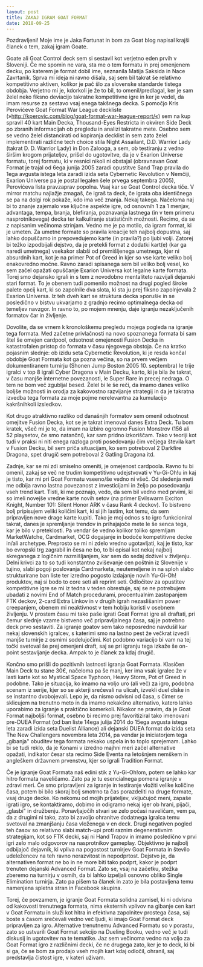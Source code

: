 ```yaml
---
layout: post
title: ZAKAJ IGRAM GOAT FORMAT
date: 2018-09-25
---
```

Pozdravljeni! Moje ime je Jaka Fortunat in bom za Goat blog napisal krajši članek o tem, zakaj igram Goate.

Goate ali Goat Control deck sem si sestavil kot verjetno eden prvih v Sloveniji. Če me spomin ne vara, sta me o tem formatu in prej omenjenem decku, po katerem je format dobil ime, seznanila Matija Saksida in Nace Zavrtanik. Sprva mi ideja ni ravno dišala, saj sem bil takrat še relativno kompetitivno aktiven, kolikor je pač šlo za slovenske standarde tistega obdobja. Verjetno mi je, kdorkoli je že to bil, to omenil/predlagal, ker je sam želel neko fiksno deviacijo takratne kompetitivne igre in ker je vedel, da imam resurse za sestavo vsaj enega takšnega decka. S pomočjo Kris Perovićeve Goat Format War League deckliste (»http://kperovic.com/blog/goat-format-war-league-report/«) sem na kup spravil 40 kart Main Decka, Thousand-Eyes Restricta in okviren Side Deck po zbranih informacijah ob pregledu in analizi takratne mete. Osebno sem se vedno želel distancirati od kopiranja decklist in sem zato želel implementirati različne tech choice stila Night Assailant, D.D. Warrior Lady (takrat D. D. Warrior Lady) in Don Zalooga, a sem, ob testiranju z vedno širšim krogom prijateljev, prišel do ugotovitve, da je v Exarion Universe formatu, torej formatu, ki v resnici nikoli ni obstajal (obravnavan Goat Format je trajal od 6ega junija 2005 zaradi opustitve Sand Trap pravila do 1ega avgusta istega leta zaradi izida seta Cybernetic Revolution v Nemčiji, Exarion Universe pa je postal legalen šele prvega septembra 2005), Perovićeva lista pravzaprav popolna. Vsaj kar se Goat Control decka tiče. V mirror matchu najlažje zmagaš, če igraš ta deck, če igrata oba identičnega se pa na dolgi rok pokaže, kdo ima več znanja. Nekaj takega. Načeloma naj bi to znanje zajemalo vse ključne aspekte igre, od osnovnih 1 za 1 menjav, advantaga, tempa, branja, blefiranja, poznavanja lastnega (in v tem primeru nasprotnikovega) decka ter kalkuliranje statističnih možnosti. Recimo, da se z napisanim večinoma strinjam. Vedno me je pa motilo, da igram format, ki je umeten. Za umetne formate so pravila kreacije teh najbolj dopustna, saj lahko dopuščamo in prepovedujemo karte (in pravila?) po ljubi volji. Zatorej bi težko izpodbijali dejstvo, da je pretekli format z dodatki kart(e) (kar ga naredi umetnega) vsekakor slabši od premišljenega umetnega, kjer ni absurdnih kart, kot je na primer Pot of Greed in kjer so vse karte veliko bolj enakovredno močne. Ravno zaradi spisanega sem bil veliko bolj vesel, ko sem začel opažati opuščanje Exarion Universa kot legalne karte formata. Torej smo dejansko igrali in s tem z novodobno mentaliteto razvijali dejanski stari format. To je obenem tudi pomenilo možnost na drugi pogled široke palete opcij kart, ki so zapolnile dva slota, ki sta ju prej fiksno zapolnjevala 2 Exarion Universa. Iz teh dveh kart se struktura decka »poruši« in se posledično v bistvu ukvarjamo z gradnjo recimo optimalnega decka od temeljev navzgor. In ravno to, po mojem mnenju, daje igranju nezaključenih formatov čar in življenje.

Dovolite, da se vrnem k kronološkemu pregledu mojega pogleda na igranje tega formata. Med začetne privlačnosti na novo spoznanega formata bi sam štel še omejen cardpool, odsotnost omejenosti Fusion Decka in katastrofalen pristop do formata v času njegovega obstoja. Če na kratko pojasnim slednje: ob izidu seta Cybernetic Revolution, ki je resda končal obdobje Goat Formata kot ga pozna večina, so na prvem večjem dokumentiranem turnirju (Shonen Jump Boston 2005 10. septembra) le trije igralci v top 8 igrali Cyber Dragona v Main Decku, karto, ki je bila že takrat, v času manjše internetne povezanosti, le Super Rare in precej nedraga. O tem ne bom več zgubljal besed. Želel bi le še reči, da imamo danes veliko boljše možnosti in orodja za kakovostno razvijanje strategij in da je takratna izvedba tega formata za moje pojme nerelevantna za kumulacijo kakršnihkoli izsledkov.

Kot drugo atraktivno razliko od današnjih formatov sem omenil odsotnost omejitve Fusion Decka, kot se je takrat imenoval danes Extra Deck. Tu bom kratek, všeč mi je to, da imam na izbiro ogromno Fusion Monstrov (156 ali 52 playsetov, če smo natančni), kar sam pridno izkoriščam. Tako v teoriji kot tudi v praksi ni niti enega razloga proti posedovanju čim večjega števila kart v Fusion Decku, bil sem priča situacijam, ko sem potreboval 2 Darkfire Dragona, spet drugič sem potreboval 2 Gatling Dragona itd.

Zadnje, kar se mi zdi smiselno omeniti, je omejenost cardpoola. Ravno tu bi omenil, zakaj se več ne trudim kompetitivno udejstvovati v Yu-Gi-Oh!u in kaj je tisto, kar mi pri Goat Formatu vseeno/še vedno ni všeč. Od sledenja meti me odbija ravno lastna povezanost z investicijami in željo po posedovanju vseh trend kart. Tisti, ki me poznajo, vedo, da sem bil vedno med prvimi, ki so imeli novejše vredne karte novih setov (na primer Evilswarm Exciton Knight, Number 101: Silent Honor ARK v času Rank 4 deckov). To bistveno bolj pripisujem veliki količini kart, ki si jih lastim, kot temu, da sem pripravljen nove drage karte kupiti. Tako je moj odnos s to igro funkcioniral takrat, danes je spremljanje trendov in prihajajoče mete le še senca tega, kar je bilo v preteklosti. Pa vendar še vedno kolikor toliko spremljam MarketWatche, Cardmarket, OCG dogajanje in bodoče kompetitivne decke in/ali archetype. Preprosto se mi ni zdelo vredno ugotavljati, kaj je tisto, kar bo evropski trg zagrabil in česa ne bo, to bi opisal kot nekaj najbolj skreganega z logičnim razmišljanjem, kar sem do sedaj doživel v življenju. Delni krivci za to so tudi konstantno zviševanje cen poštnin iz Slovenije v tujino, slabi pogoji poslovanja Cardmarketa, neutemeljene in na sploh slabo strukturirane ban liste ter izredno pogosto izdajanje novih Yu-Gi-Oh! produktov, naj si bodo to core seti ali reprint seti. Odločitev za opustitev kompetitivne igre se mi iz tedna v teden obrestuje, saj se ne potrebujem ubadati z novimi End of Match procedurami, procentualnim zastopanjem FTK deckov, 2-card Extra Linkov in v drugih igrah nezaslišanim power creepanjem, obenem mi neaktivnost v tem hobiju koristi v osebnem življenju. V prostem času mi tako paše igrati Goat Format igre ali draftati, pri čemur slednje vzame bistveno več pripravljalnega časa, saj je potrebno deck prvo sestaviti. Za igranje goatov sem tako neposredno navdušil kar nekaj slovenskih igralcev, s katerimi smo na lastno pest že večkrat izvedli manjše turnirje z osmimi sodelujočimi. Kot podobno variacijo bi vam na tej točki svetoval še prej omenjeni draft, saj se pri igranju tega izkaže še on-point sestavljanje decka. Ampak to je članek za kdaj drugič.

Končno smo prišli do pozitivnih lastnosti igranja Goat Formata. Klasičen Main Deck tu stane 30€, načeloma pa še manj, ker ima vsak igralec že v lasti karte kot so Mystical Space Typhoon, Heavy Storm, Pot of Greed in podobne. Tako je situacija, ko imamo na voljo uro (ali več) za igro, podobna scenam iz serije, kjer so se akterji srečevali na ulicah, izvekli duel diske in se instantno dvobojevali. Lepo je, da nismo odvisni od časa, s čimer se sklicujem na trenutno meto in da imamo nekakšno alternativo, katero lahko uporabimo za igranje s praktično komerkoli. Nikakor ne pravim, da je Goat Format najboljši format, osebno bi recimo prej favoritiziral tako imenovani pre-DUEA Format (od ban liste 14ega julija 2014 do 15ega avgusta istega leta zaradi izida seta Duelist Alliance) ali dejanski DUEA format do izida seta The New Challengers novembra leta 2014, pa vendar je iniciatorjem tega „gibanja&quot; obuditev tega formata nekako uspela in to toplo sprejemam. Lahko bi se tudi reklo, da je Konami v izredno majhni meri začel alternative opažati, indikator česar sta recimo Side Eventa na letošnjem nemškem in angleškem državnem prvenstvu, kjer so igrali Tradition Format.

Če je igranje Goat Formata naš edini stik z Yu-Gi-Oh!om, potem se lahko kar hitro formata naveličamo. Zato pa je tu esencialnega pomena igranje v zdravi meri. Če smo pripravljeni za igranje in testiranje vložiti velike količine časa, potem bi bilo skoraj bolj smotrno ta čas porazdeliti na druge formate, vsaj druge decke. Ko nekomu od mojih prijateljev, vključujoč meni, zapaše igrati igro, se kontaktiramo, dobimo in odigramo nekaj iger ob hrani, pijači, „glasbi&quot; in družbenju. Ponavljajočih stvari se zelo počasi naveličam, vem pa, da z drugimi ni tako, zato bi zavoljo ohranitve dodatnega igralca temu svetoval na zmanjšanju časa vloženega v en deck. Drugi negativen pogled teh časov so relativno slabi match-upi proti raznim degenerativnim strategijam, kot so FTK decki, saj ni Hand Trapov in imamo posledično v prvi igri zelo malo odgovorov na nasprotnikov gameplay. Objektivno je najbolj odbijajoč dejavnik, ki vpliva na pogostost turnirjev Goat Formata in število udeležencev na teh ravno nerazvitost in nepodprtost. Dejstvo je, da alternativen format ne bo in ne more biti tako podprt, kakor je podprt trenuten dejanski Advanced Format. Zato se, vsaj na začetku, stežka zberemo na turnirju v osmih, da bi lahko izpeljali osnovno obliko Single Elimination turnirja. Zato pa pišem ta članek in zato je bila postavljena temu namenjena spletna stran in Facebook skupina.

Torej, če povzamem, je igranje Goat Formata solidna zamisel, ki ni odvisna od kakovosti trenutnega formata, nima eksternih vplivov na gibanje cen kart v Goat Formatu in služi kot hitra in efektivna zapolnitev prostega časa, saj boste s časom srečevali vedno več ljudi, ki imajo Goat Format deck pripravljen za igro. Alternative trenutnemu Advanced Formatu so v porastu, zato so ustvarili Goat Format sekcijo na Dueling Booku, vedno več je tudi diskusij in ugotovitev na te tematike. Jaz sem večinoma vedno na voljo za Goat Format igro z različnimi decki, če ne drugega zato, ker je to deck, ki bi si ga, če se bom za prodajo vseh mojih kart kdaj odločil, ohranil, saj predstavlja čistost igre, v kateri uživam.
